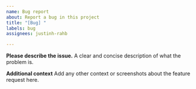 ```yaml
---
name: Bug report
about: Report a bug in this project
title: "[Bug] "
labels: bug
assignees: justinh-rahb

---
```


**Please describe the issue.**
A clear and concise description of what the problem is.

**Additional context**
Add any other context or screenshots about the feature request here.
